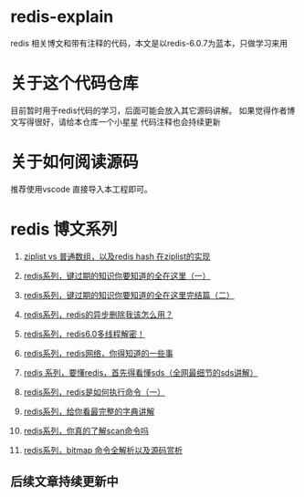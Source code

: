 # redis-explain
redis 相关博文和带有注释的代码，本文是以redis-6.0.7为蓝本，只做学习来用

# 关于这个代码仓库
目前暂时用于redis代码的学习，后面可能会放入其它源码讲解。
如果觉得作者博文写得很好，请给本仓库一个小星星
代码注释也会持续更新
# 关于如何阅读源码
推荐使用vscode 直接导入本工程即可。

# redis 博文系列
1. [ziplist vs 普通数组，以及redis hash 在ziplist的实现](https://blog.csdn.net/qq_33361976/article/details/108432016)

2. [redis系列，键过期的知识你要知道的全在这里（一）](https://blog.csdn.net/qq_33361976/article/details/108529264)

3. [redis系列，键过期的知识你要知道的全在这里完结篇（二）](https://blog.csdn.net/qq_33361976/article/details/108685615)

4. [redis系列，redis的异步删除我该怎么用？](https://blog.csdn.net/qq_33361976/article/details/108714766)

5. [redis系列，redis6.0多线程解密！](https://blog.csdn.net/qq_33361976/article/details/108815683)

6. [redis系列，redis网络，你得知道的一些事](https://blog.csdn.net/qq_33361976/article/details/108911499)

7. [redis 系列，要懂redis，首先得看懂sds（全网最细节的sds讲解）](https://blog.csdn.net/qq_33361976/article/details/109014012)

8. [redis系列，redis是如何执行命令（一）](https://blog.csdn.net/qq_33361976/article/details/109014012)

9. [redis系列，给你看最完整的字典讲解](https://blog.csdn.net/qq_33361976/article/details/109265009)

10. [redis系列，你真的了解scan命令吗](https://blog.csdn.net/qq_33361976/article/details/109285073)

11. [redis系列，bitmap 命令全解析以及源码赏析](https://blog.csdn.net/qq_33361976/article/details/109546651)

## 后续文章持续更新中
